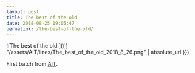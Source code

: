 ```yaml
---
layout: post
title: The best of the old
date: 2018-08-25 19:05:47
permalink: /the-best-of-the-old/ 
---
```


![The best of the old ]({{ "/assets/AIT/lines/The_best_of_the_old_2018_8_26.png" | absolute_url }})

First batch from [AIT](https://github.com/jchwenger/AIT).
